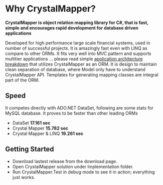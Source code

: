 # Why CrystalMapper?

**CrystalMapper is object relation mapping library for C#, that is fast, simple and encourages rapid development for database driven applications**

Developed for high performance large scale financial systems, used in number of successful projects. It is amazingly fast even with LINQ as compare to other ORMs. It fits very well into MVC pattern and supports multitier applications … please read simple [application architecture breakdown](http://codestand.feedbook.org/2011/02/application-architecture.html) that utilizes CrystalMapper as an ORM. It is design to maintain clean separation of database, where Model only have to understand CrystalMapper API. Templates for generating mapping classes are integral part of the ORM.

## Speed

It competes directly with ADO.NET DataSet, following are some stats for MySQL database. It proves to be faster than other leading ORMs

* DataSet					**17.161 sec**
* Crystal Mapper			**15.782 sec**
* Crystal Mapper & LINQ	    **19.261 sec**
 
## Getting Started

* Download lastest release from the download page.
* Open CrystalMapper solution under Implementation folder.
* Run CrystalMapper.Test in debug mode to see it in action; everything just works.

